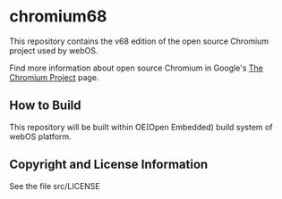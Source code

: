 # chromium68
This repository contains the v68 edition of the open source Chromium project used by webOS.

Find more information about open source Chromium in Google's [The Chromium Project](http://www.chromium.org/developers/design-documents/) page.

## How to Build
This repository will be built within OE(Open Embedded) build system of webOS platform.

## Copyright and License Information
See the file src/LICENSE
